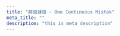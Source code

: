 ```yaml
---
title: "將錯就錯 - One Continuous Mistak"
meta_title: ""
description: "this is meta description"
---
```

